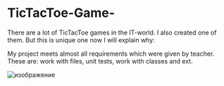 # TicTacToe-Game-

There are a lot of TicTacToe games in the IT-world. I also created one of them. But this is unique one now I will explain why:

My project meets almost all requirements which were given by teacher. These are: work with files, unit tests, work with classes and ext.



![изображение](https://user-images.githubusercontent.com/60453904/98482120-4d405f80-2229-11eb-8dcd-732556027caa.png)
